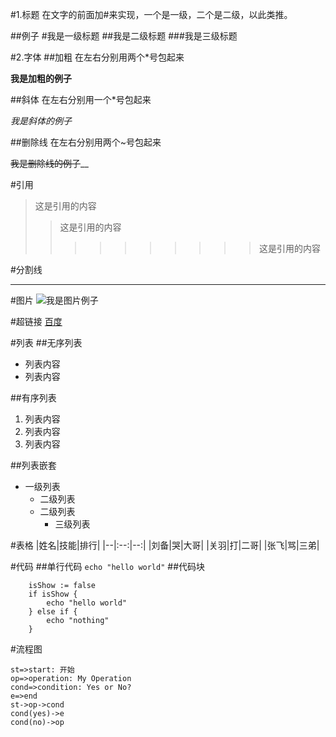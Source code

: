 #1.标题
在文字的前面加#来实现，一个是一级，二个是二级，以此类推。

##例子
#我是一级标题
##我是二级标题
###我是三级标题

#2.字体
##加粗
在左右分别用两个*号包起来


**我是加粗的例子**


##斜体
在左右分别用一个*号包起来

*我是斜体的例子*


##删除线
在左右分别用两个~号包起来

~~我是删除线的例子~~__

#引用
>这是引用的内容
>>这是引用的内容
>>>>>>>>>>这是引用的内容

#分割线
***
#图片
![我是图片例子](http://sc.seeyouyima.com/ios-banner-hb-11760-1414448225_320_320.jpg)

#超链接
[百度](www.baidu.com)

#列表
##无序列表
* 列表内容
* 列表内容

##有序列表

1. 列表内容
2. 列表内容
3. 列表内容

##列表嵌套
* 一级列表
  * 二级列表
  * 二级列表
    * 三级列表

#表格
|姓名|技能|排行|
|--|:--:|--:|
|刘备|哭|大哥|
|关羽|打|二哥|
|张飞|骂|三弟|

#代码
##单行代码
`echo "hello world"`
##代码块
```
    isShow := false
    if isShow {
        echo "hello world"
    } else if {
        echo "nothing"
    }
```
#流程图
```flow
st=>start: 开始
op=>operation: My Operation
cond=>condition: Yes or No?
e=>end
st->op->cond
cond(yes)->e
cond(no)->op
```